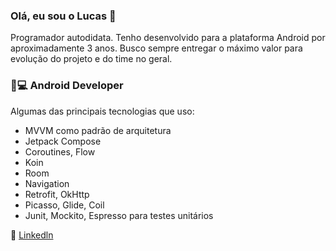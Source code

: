 ### Olá, eu sou o Lucas 👋

Programador autodidata. Tenho desenvolvido para a plataforma Android por aproximadamente 3 anos. Busco sempre entregar o máximo valor para evolução do projeto e do time no geral. 

### 📱💻 Android Developer


Algumas das principais tecnologias que uso:
- MVVM como padrão de arquitetura
- Jetpack Compose
- Coroutines, Flow
- Koin
- Room
- Navigation
- Retrofit, OkHttp
- Picasso, Glide, Coil
- Junit, Mockito, Espresso para testes unitários

:link: [Linkedln](https://www.linkedin.com/in/lucas-fernandes-249b7a1a1/)
<!--
**lucasfernandes09/lucasfernandes09** is a ✨ _special_ ✨ repository because its `README.md` (this file) appears on your GitHub profile.

Here are some ideas to get you started:

- 🔭 I’m currently working on ...
- 🌱 I’m currently learning ...
- 👯 I’m looking to collaborate on ...
- 🤔 I’m looking for help with ...
- 💬 Ask me about ...
- 📫 How to reach me: ...
- 😄 Pronouns: ...
- ⚡ Fun fact: ...
-->
